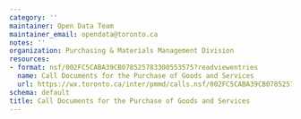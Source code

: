 ```yaml
---
category: ''
maintainer: Open Data Team
maintainer_email: opendata@toronto.ca
notes: ''
organization: Purchasing & Materials Management Division
resources:
- format: nsf/002FC5CABA39CB078525783300553575?readviewentries
  name: Call Documents for the Purchase of Goods and Services
  url: https://wx.toronto.ca/inter/pmmd/calls.nsf/002FC5CABA39CB078525783300553575?readviewentries
schema: default
title: Call Documents for the Purchase of Goods and Services
---
```

